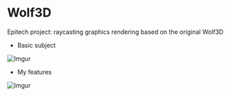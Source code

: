 # Wolf3D
Epitech project: raycasting graphics rendering based on the original Wolf3D

- Basic subject

![Imgur](http://i.imgur.com/iXkAUp2.png)

- My features

![Imgur](http://i.imgur.com/MvvbJtI.png)
